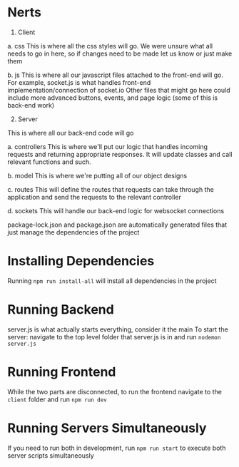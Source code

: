 # Nerts

1. Client

a. css
This is where all the css styles will go. We were unsure what all needs to go in here, so if
changes need to be made let us know or just make them

b. js
This is where all our javascript files attached to the front-end will go. For example, socket.js is what handles
front-end implementation/connection of socket.io
Other files that might go here could include more advanced buttons, events, and page logic (some of this is back-end work)

2. Server

This is where all our back-end code will go

a. controllers
This is where we'll put our logic that handles incoming requests and returning appropriate responses. It will update classes and call relevant functions and such.

b. model
This is where we're putting all of our object designs

c. routes
This will define the routes that requests can take through the application and send the requests to the relevant controller

d. sockets
This will handle our back-end logic for websocket connections

package-lock.json and package.json are automatically generated files that just manage the dependencies of the project

# Installing Dependencies

Running `npm run install-all` will install all dependencies in the project

# Running Backend

server.js is what actually starts everything, consider it the main
To start the server: navigate to the top level folder that server.js is in and run `nodemon server.js`

# Running Frontend

While the two parts are disconnected, to run the frontend navigate to the `client` folder and run `npm run dev`

# Running Servers Simultaneously

If you need to run both in development, run `npm run start` to execute both server
scripts simultaneously
